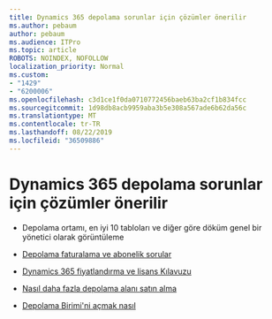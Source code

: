 ```yaml
---
title: Dynamics 365 depolama sorunlar için çözümler önerilir
ms.author: pebaum
author: pebaum
ms.audience: ITPro
ms.topic: article
ROBOTS: NOINDEX, NOFOLLOW
localization_priority: Normal
ms.custom:
- "1429"
- "6200006"
ms.openlocfilehash: c3d1ce1f0da0710772456baeb63ba2cf1b834fcc
ms.sourcegitcommit: 1d98db8acb9959aba3b5e308a567ade6b62da56c
ms.translationtype: MT
ms.contentlocale: tr-TR
ms.lasthandoff: 08/22/2019
ms.locfileid: "36509886"
---
```

# <a name="recommend-solutions-for-dynamics-365-storage-issues"></a>Dynamics 365 depolama sorunlar için çözümler önerilir

* Depolama ortamı, en iyi 10 tabloları ve diğer göre döküm genel bir yönetici olarak görüntüleme

* [Depolama faturalama ve abonelik sorular](https://docs.microsoft.com/dynamics365/customer-engagement/admin/contact-information-microsoft-dynamics-365-online-billing-support)

* [Dynamics 365 fiyatlandırma ve lisans Kılavuzu](https://dynamics.microsoft.com/pricing/)

* [Nasıl daha fazla depolama alanı satın alma](https://docs.microsoft.com/dynamics365/customer-engagement/admin/manage-storage#add-storage-to-dynamics-365-online)

* [Depolama Birimi'ni açmak nasıl](https://docs.microsoft.com/dynamics365/customer-engagement/admin/free-storage-space)
